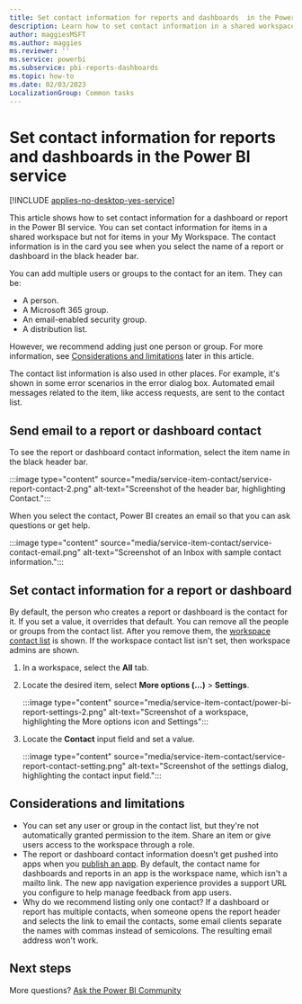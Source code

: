 ```yaml
---
title: Set contact information for reports and dashboards  in the Power BI service
description: Learn how to set contact information in a shared workspace for reports and dashboards in the Power BI service.
author: maggiesMSFT
ms.author: maggies
ms.reviewer: ''
ms.service: powerbi
ms.subservice: pbi-reports-dashboards
ms.topic: how-to
ms.date: 02/03/2023
LocalizationGroup: Common tasks
---
```

# Set contact information for reports and dashboards in the Power BI service

[!INCLUDE [applies-no-desktop-yes-service](../includes/applies-no-desktop-yes-service.md)]

This article shows how to set contact information for a dashboard or report in the Power BI service. You can set contact information for items in a shared workspace but not for items in your My Workspace. The contact information is in the card you see when you select the name of a report or dashboard in the black header bar.

You can add multiple users or groups to the contact for an item. They can be:

* A person.
* A Microsoft 365 group.
* An email-enabled security group.
* A distribution list.

However, we recommend adding just one person or group. For more information, see [Considerations and limitations](#considerations-and-limitations) later in this article.

The contact list information is also used in other places. For example, it's shown in some error scenarios in the error dialog box. Automated email messages related to the item, like access requests, are sent to the contact list.

## Send email to a report or dashboard contact

To see the report or dashboard contact information, select the item name in the black header bar.

 :::image type="content" source="media/service-item-contact/service-report-contact-2.png" alt-text="Screenshot of the header bar, highlighting Contact.":::

When you select the contact, Power BI creates an email so that you can ask questions or get help.

 :::image type="content" source="media/service-item-contact/service-contact-email.png" alt-text="Screenshot of an Inbox with sample contact information.":::

## Set contact information for a report or dashboard

By default, the person who creates a report or dashboard is the contact for it. If you set a value, it overrides that default. You can remove all the people or groups from the contact list. After you remove them, the [workspace contact list](../collaborate-share/service-create-the-new-workspaces.md#create-a-contact-list) is shown. If the workspace contact list isn't set, then workspace admins are shown.

1. In a workspace, select the **All** tab.
2. Locate the desired item, select **More options (...)** > **Settings**.

     :::image type="content" source="media/service-item-contact/power-bi-report-settings-2.png" alt-text="Screenshot of a workspace, highlighting the More options icon and Settings":::

3. Locate the **Contact** input field and set a value.

    :::image type="content" source="media/service-item-contact/service-report-contact-setting.png" alt-text="Screenshot of the settings dialog, highlighting the contact input field.":::

## Considerations and limitations

* You can set any user or group in the contact list, but they're not automatically granted permission to the item. Share an item or give users access to the workspace through a role.
* The report or dashboard contact information doesn’t get pushed into apps when you [publish an app](../collaborate-share/service-create-distribute-apps.md). By default, the contact name for dashboards and reports in an app is the workspace name, which isn't a mailto link. The new app navigation experience provides a support URL you configure to help manage feedback from app users.
* Why do we recommend listing only one contact? If a dashboard or report has multiple contacts, when someone opens the report header and selects the link to email the contacts, some email clients separate the names with commas instead of semicolons. The resulting email address won't work.

## Next steps

More questions? [Ask the Power BI Community](https://community.powerbi.com/)
